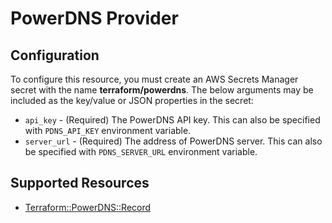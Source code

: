 # PowerDNS Provider

## Configuration

To configure this resource, you must create an AWS Secrets Manager secret with the name **terraform/powerdns**. The below arguments may be included as the key/value or JSON properties in the secret:

* `api_key` - (Required) The PowerDNS API key. This can also be specified with `PDNS_API_KEY` environment variable.
* `server_url` - (Required) The address of PowerDNS server. This can also be specified with `PDNS_SERVER_URL` environment variable.


## Supported Resources

* [Terraform::PowerDNS::Record](docs/providers/powerdns/Record.md)